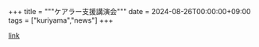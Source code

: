 +++
title = """ケアラー支援講演会"""
date = 2024-08-26T00:00:00+09:00
tags = ["kuriyama","news"]
+++


[link](https://www.town.kuriyama.hokkaido.jp/soshiki/43/28522.html)
